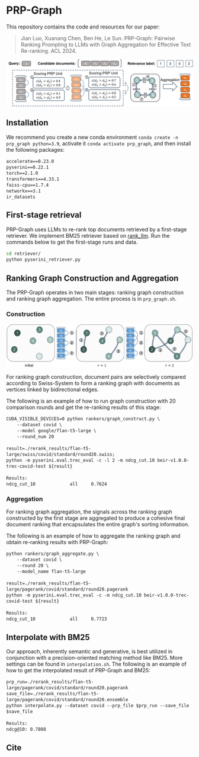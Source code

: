 # PRP-Graph

This repository contains the code and resources for our paper:

> Jian Luo, Xuanang Chen, Ben He, Le Sun. PRP-Graph: Pairwise Ranking Prompting to LLMs with Graph Aggregation for Effective Text Re-ranking. ACL 2024.

![image](https://github.com/Memelank/PRP-Graph/blob/main/prp_graph.png)

## Installation
We recommend you create a new conda environment `conda create -n prp_graph python=3.9`, 
activate it `conda activate prp_graph`, and then install the following packages:
```
accelerate==0.23.0
pyserini==0.22.1
torch==2.1.0
transformers==4.33.1
faiss-cpu==1.7.4
networkx==3.1
ir_datasets
```
## First-stage retrieval
PRP-Graph uses LLMs to re-rank top documents retrieved by a first-stage retriever. We implement BM25 retriever based on [rank_llm](https://github.com/castorini/rank_llm). Run the commands below to get the first-stage runs and data.
```bash
cd retriever/
python pyserini_retriever.py
```
## Ranking Graph Construction and Aggregation
The PRP-Graph operates in two main stages: ranking graph construction and ranking graph aggregation. The entire process is in `prp_graph.sh`.

### Construction
![image](https://github.com/Memelank/PRP-Graph/blob/main/construction.png)

For ranking graph construction, document pairs are selectively compared according to Swiss-System to form a ranking graph with documents as vertices linked by bidirectional edges.

The following is an example of how to run graph construction with 20 comparison rounds and get the re-ranking results of this stage:
```
CUDA_VISIBLE_DEVICES=0 python rankers/graph_construct.py \
    --dataset covid \
    --model google/flan-t5-large \
    --round_num 20 

result=./rerank_results/flan-t5-large/swiss/covid/standard/round20.swiss;
python -m pyserini.eval.trec_eval -c -l 2 -m ndcg_cut.10 beir-v1.0.0-trec-covid-test ${result}

Results:
ndcg_cut_10             all     0.7624
```

### Aggregation
For ranking graph aggregation, the signals across the ranking graph constructed by the first stage are aggregated to produce a cohesive final document ranking that encapsulates the entire graph's sorting information.

The following is an example of how to aggregate the ranking graph and obtain re-ranking results with PRP-Graph:
```
python rankers/graph_aggregate.py \
    --dataset covid \
    --round 20 \
    --model_name flan-t5-large

result=./rerank_results/flan-t5-large/pagerank/covid/standard/round20.pagerank
python -m pyserini.eval.trec_eval -c -m ndcg_cut.10 beir-v1.0.0-trec-covid-test ${result}

Results:
ndcg_cut_10             all     0.7723
```

## Interpolate with BM25
Our approach, inherently semantic and generative, is best utilized in conjunction with a precision-oriented matching method like BM25. More settings can be found in `interpolation.sh`.
The following is an example of how to get the interpolated result of PRP-Graph and BM25:
```
prp_run=./rerank_results/flan-t5-large/pagerank/covid/standard/round20.pagerank
save_file=./rerank_results/flan-t5-large/pagerank/covid/standard/round20.ensemble
python interpolate.py --dataset covid --prp_file $prp_run --save_file $save_file

Results:
ndcg@10: 0.7808
```

## Cite
